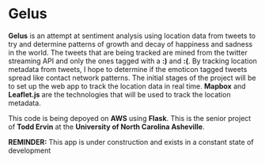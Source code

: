 Gelus
========


**Gelus** is an attempt at sentiment analysis using location data from tweets to try and determine patterns of growth and decay of happiness and sadness in the world. The tweets that are being tracked are mined from the twitter streaming API and only the ones tagged with a **:)** and **:(**. By tracking location metadata from tweets, I hope to determine if the emoticon tagged tweets spread like contact network patterns. The initial stages of the project will be to set up the web app to track the location data in real time. **Mapbox** and **Leaflet.js** are the technologies that will be used to track the location metadata. 

This code is being depoyed on **AWS** using **Flask**. This is the senior project of **Todd Ervin** at the **University of North Carolina Asheville**. 


**REMINDER:** This app is under construction and exists in a constant state of development